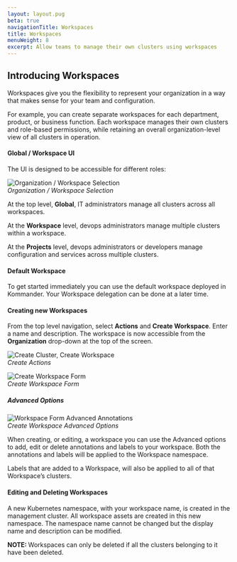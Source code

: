 ```yaml
---
layout: layout.pug
beta: true
navigationTitle: Workspaces
title: Workspaces
menuWeight: 8
excerpt: Allow teams to manage their own clusters using workspaces
---
```


## Introducing Workspaces

Workspaces give you the flexibility to represent your organization in a way that makes sense for your team and configuration.

For example, you can create separate workspaces for each department, product, or business function. Each workspace manages their own clusters and role-based permissions, while retaining an overall organization-level view of all clusters in operation.

#### Global / Workspace UI

The UI is designed to be accessible for different roles:

![Organization / Workspace Selection](/ksphere/kommander/1.2/img/org-nav.png)
<br />_Organization / Workspace Selection_

At the top level, **Global**, IT administrators manage all clusters across all workspaces.

At the **Workspace** level, devops administrators manage multiple clusters within a workspace.

At the **Projects** level, devops administrators or developers manage configuration and services across multiple clusters.

#### Default Workspace

To get started immediately you can use the default workspace deployed in Kommander. Your Workspace delegation can be done at a later time.

#### Creating new Workspaces

From the top level navigation, select **Actions** and **Create Workspace**. Enter a name and description. The workspace is now accessible from the **Organization** drop-down at the top of the screen.

![Create Cluster, Create Workspace](/ksphere/kommander/1.2/img/org-actions.png)
<br />_Create Actions_

![Create Workspace Form](/ksphere/kommander/1.2/img/create-workspace.png)
<br />_Create Workspace Form_

##### Advanced Options

![Workspace Form Advanced Annotations](/ksphere/kommander/1.2/img/workspace-annotations.png)
<br />_Create Workspace Advanced Options_

When creating, or editing, a workspace you can use the Advanced options to add, edit or delete annotations and labels to your workspace. Both the annotations and labels will be applied to the Workspace namespace.

Labels that are added to a Workspace, will also be applied to all of that Workspace’s clusters.

#### Editing and Deleting Workspaces

A new Kubernetes namespace, with your workspace name, is created in the management cluster. All workspace assets are created in this new namespace. The namespace name cannot be changed but the display name and description can be modified.

<p class="message--note"><strong>NOTE: </strong>
  Workspaces can only be deleted if all the clusters belonging to it have been deleted.
</p>
